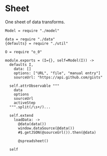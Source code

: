 Sheet
=====

One sheet of data transforms.

    Model = require "./model"

    data = require "./data"
    {defaults} = require "./util"

    O = require "o_0"

    module.exports = (I={}, self=Model(I)) ->
      defaults I,
        data: []
        options: ["URL", "file", "manual entry"]
        sourceUrl: "https://api.github.com/gists"

      self.attrObservable """
        data
        options
        sourceUrl
        activeStep
      """.split(/\s+/)...

      self.extend
        loadData: ->
          @data(data())
          window.dataSource(@data())
          #$.getJSON(@sourceUrl()).then(@data)

          @spreadsheet()

      self
